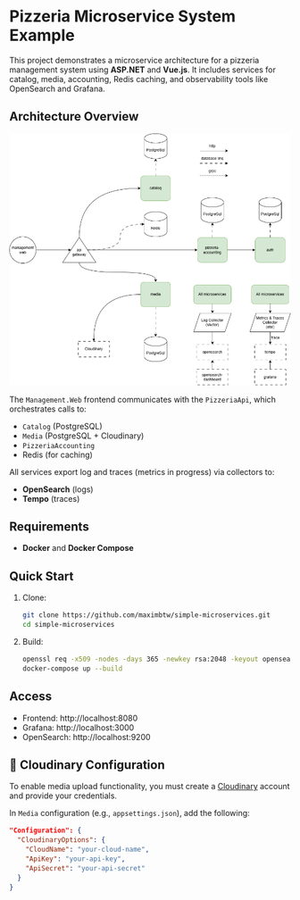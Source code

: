 # Pizzeria Microservice System Example

This project demonstrates a microservice architecture for a pizzeria management system using **ASP.NET** and **Vue.js**. It includes services for catalog, media, accounting, Redis caching, and observability tools like OpenSearch and Grafana.

## Architecture Overview

![Architecture Diagram](https://github.com/maximbtw/simple-microservices/blob/main/docs/sd.png)

The `Management.Web` frontend communicates with the `PizzeriaApi`, which orchestrates calls to:

- `Catalog` (PostgreSQL)
- `Media` (PostgreSQL + Cloudinary)
- `PizzeriaAccounting`
- Redis (for caching)

All services export log and traces (metrics in progress) via collectors to:
- **OpenSearch** (logs)
- **Tempo** (traces)

## Requirements

- **Docker** and **Docker Compose**

## Quick Start

1. Clone:

   ```bash
   git clone https://github.com/maximbtw/simple-microservices.git
   cd simple-microservices

2. Build:

   ```bash
   openssl req -x509 -nodes -days 365 -newkey rsa:2048 -keyout opensearch.key -out opensearch.crt
   docker-compose up --build
   
## Access
- Frontend: http://localhost:8080
- Grafana: http://localhost:3000
- OpenSearch: http://localhost:9200

## 🔐 Cloudinary Configuration

To enable media upload functionality, you must create a [Cloudinary](https://cloudinary.com/) account and provide your credentials.

In `Media` configuration (e.g., `appsettings.json`), add the following:

```json
"Configuration": {
  "CloudinaryOptions": {
    "CloudName": "your-cloud-name",
    "ApiKey": "your-api-key",
    "ApiSecret": "your-api-secret"
  }
}
